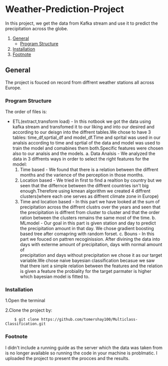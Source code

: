 # Weather-Prediction-Project
In this project, we get the data from Kafka stream and use it to predict the precipitation across the globe. 

1. [General](#General)
    - [Program Structure](https://github.com/elaysason/Weather-Prediction-Project/blob/main/README.md#program-structure)  
2. [Installation](#Installation)
4. [Footnote](#footnote)

## General
 The project is fouced on record from diffrent weather stations all across Europe.

### Program Structure
The order of files is:
* ETL(extract,transform load) - In this notbook we got the data using kafka stream and transfomed it to our liking and into our desired and according to our deisgn into the diffrent tables.We chose to have 3 tables: time_df,sprtial_df and model_df.Time and sprital was used in our analsis according to time and sprtial of the data and model was used to train the model and comabines them both.Specific features were chosen also to our analsis and the models.
a. Data Analsis - We analyzed the data in 3 diffrents ways in order to select the right features for the model:
    1. Time based - We found that there is a relation between the diffrent months and the varience of the perception in those months.
    2. Location based - We tried in first to find a realtion by country but we seen that the differnce between the diffrent countries isn't big enough.Therefore using            kmean algorithm we created 4 diffrent clusters(where each one serves as diffrent climate zone in Europe) 
    3. Time and location based - In this part we have looked at the sum of precipitation across the diffrent clustrs over the years and seen that the precipitation is 
       diffrent from cluster to cluster and that the order ration between the clusters remains the same most of the time.
b. MLmodel - Our goal in this part is given station and day to predict the precipitation amount in that day. We chose gradient boosting based tree after comapring with 
   random forset.
c. Bouns - In this part we fouced on pattren recoginission. After divining the data into days with exterme amount of precipitation, days with normal amount of       
   precipitation and days without precipitation we chose it as our target variable.We chose naive bayesian classification becasue we saw that there isnt a simple relation    between the features and the relation is given a feature the probiality for the target parmater is higher which bayesian model is fitted to.
### Installation
1.Open the terminal

2.Clone the project by:
```
    $ git clone https://github.com/tomershay100/Multiclass-Classification.git
```
### Footnote
I didn't include a running guide as the server which the data was taken from is no longer available so running the code in your machine is problmatic. I uploaded the project to present the procces and the results.
